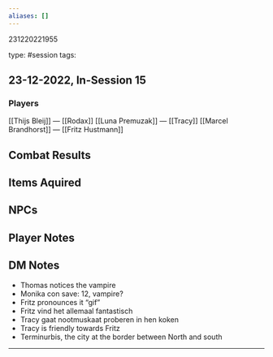 ```yaml
---
aliases: []
---
```


231220221955

type: #session
tags:
## 23-12-2022, In-Session 15
### Players
[[Thijs Bleij]] — [[Rodax]]
[[Luna Premuzak]] — [[Tracy]]
[[Marcel Brandhorst]] — [[Fritz Hustmann]]
## Combat Results

## Items Aquired

## NPCs

## Player Notes

## DM Notes
- Thomas notices the vampire
- Monika con save: 12, vampire?
- Fritz pronounces it “gif”
- Fritz vind het allemaal fantastisch
- Tracy gaat nootmuskaat proberen in hen koken
- Tracy is friendly towards Fritz
- Terminurbis, the city at the border between North and south                        

---